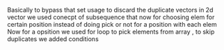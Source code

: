 Basically to bypass that set usage to discard the duplicate vectors in 2d vector we used conecpt of subsequence that now for choosing elem for certain position instead of doing pick or not for a position with each elem
Now for a opsition we used for loop to pick elements from array , to skip duplicates we added conditions